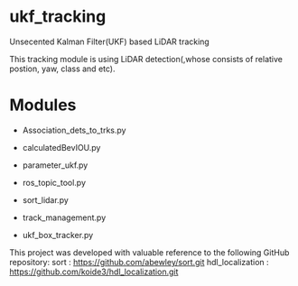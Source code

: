 # ukf_tracking
Unsecented Kalman Filter(UKF) based LiDAR tracking

This tracking module is using LiDAR detection(,whose consists of relative postion, yaw, class and etc).

# Modules
- Association_dets_to_trks.py

- calculatedBevIOU.py

- parameter_ukf.py

- ros_topic_tool.py

- sort_lidar.py

- track_management.py

- ukf_box_tracker.py


This project was developed with valuable reference to the following GitHub repository:
sort : https://github.com/abewley/sort.git
hdl_localization : https://github.com/koide3/hdl_localization.git
